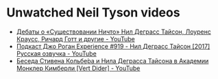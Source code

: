 # Unwatched Neil Tyson videos
* [Дебаты о «Существовании Ничто» Нил Деграсс Тайсон, Лоуренс Краусс, Ричард Готт и другие - YouTube](https://www.youtube.com/watch?v=WqBPrkzSO0c)
* [Подкаст Джо Роган Experience #919 - Нил Деграсс Тайсон [2017] Русская озвучка - YouTube](https://www.youtube.com/watch?v=wZP7mX7dLrI&list=WL&index=173)
* [Беседа Стивена Кольбе́ра и Нила Деграсса Тайсона в Академии Монклер Кимберли [Vert Dider] - YouTube](https://www.youtube.com/watch?v=HLltkoicn9E&list=WL&index=157)

